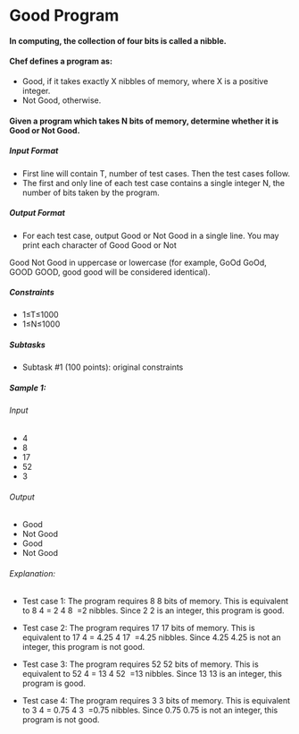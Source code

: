 # Good Program

#### In computing, the collection of four bits is called a nibble.

#### Chef defines a program as:

- Good, if it takes exactly X nibbles of memory, where X is a positive integer.
- Not Good, otherwise.

#### Given a program which takes N bits of memory, determine whether it is Good or Not Good.

##### Input Format
- First line will contain T, number of test cases. Then the test cases follow.
- The first and only line of each test case contains a single integer N, the number of bits taken by the program.

##### Output Format
- For each test case, output Good or Not Good in a single line. You may print each character of 
Good
Good or 
Not
 
Good
Not Good in uppercase or lowercase (for example, 
GoOd
GoOd, 
GOOD
GOOD, 
good
good will be considered identical).


##### Constraints
- 1≤T≤1000
- 1≤N≤1000
##### Subtasks
- Subtask #1 (100 points): original constraints

##### Sample 1:

###### Input
- 4
- 8
- 17
- 52
- 3

###### Output
- Good
- Not Good
- Good
- Not Good

###### Explanation:
- Test case 1: The program requires 
8
8 bits of memory. This is equivalent to 
8
4
=
2
4
8
​
 =2 nibbles. Since 
2
2 is an integer, this program is good.

- Test case 2: The program requires 
17
17 bits of memory. This is equivalent to 
17
4
=
4.25
4
17
​
 =4.25 nibbles. Since 
4.25
4.25 is not an integer, this program is not good.

- Test case 3: The program requires 
52
52 bits of memory. This is equivalent to 
52
4
=
13
4
52
​
 =13 nibbles. Since 
13
13 is an integer, this program is good.

- Test case 4: The program requires 
3
3 bits of memory. This is equivalent to 
3
4
=
0.75
4
3
​
 =0.75 nibbles. Since 
0.75
0.75 is not an integer, this program is not good.